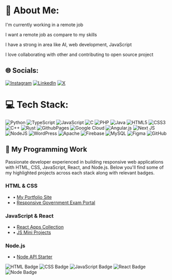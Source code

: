 # 💫 About Me:
I'm currently working in a remote job
>
I want a remote job as compare to my skills 
>
I have a strong in area like AI, web development, JavaScript 
>
I love collaborating with other and contributing to open source project 
## 🌐 Socials:
[![Instagram](https://img.shields.io/badge/Instagram-%23E4405F.svg?logo=Instagram&logoColor=white)](https://instagram.com/Yashgupta4196) [![LinkedIn](https://img.shields.io/badge/LinkedIn-%230077B5.svg?logo=linkedin&logoColor=white)](https://www.linkedin.com/in/yash-gupta-30a066331/) [![X](https://img.shields.io/badge/X-%23000000.svg?logo=X&logoColor=white)](https://x.com/Tech_Yash08) 
# 💻 Tech Stack:
![Python](https://img.shields.io/badge/python-3670A0?style=for-the-badge&logo=python&logoColor=ffdd54) ![TypeScript](https://img.shields.io/badge/typescript-%23007ACC.svg?style=for-the-badge&logo=typescript&logoColor=white) ![JavaScript](https://img.shields.io/badge/javascript-%23323330.svg?style=for-the-badge&logo=javascript&logoColor=%23F7DF1E) ![C](https://img.shields.io/badge/c-%2300599C.svg?style=for-the-badge&logo=c&logoColor=white) ![PHP](https://img.shields.io/badge/php-%23777BB4.svg?style=for-the-badge&logo=php&logoColor=white) ![Java](https://img.shields.io/badge/java-%23ED8B00.svg?style=for-the-badge&logo=openjdk&logoColor=white) ![HTML5](https://img.shields.io/badge/html5-%23E34F26.svg?style=for-the-badge&logo=html5&logoColor=white) ![CSS3](https://img.shields.io/badge/css3-%231572B6.svg?style=for-the-badge&logo=css3&logoColor=white) ![C++](https://img.shields.io/badge/c++-%2300599C.svg?style=for-the-badge&logo=c%2B%2B&logoColor=white) ![Rust](https://img.shields.io/badge/rust-%23000000.svg?style=for-the-badge&logo=rust&logoColor=white) ![GithubPages](https://img.shields.io/badge/github%20pages-121013?style=for-the-badge&logo=github&logoColor=white) ![Google Cloud](https://img.shields.io/badge/GoogleCloud-%234285F4.svg?style=for-the-badge&logo=google-cloud&logoColor=white) ![Angular.js](https://img.shields.io/badge/angular.js-%23E23237.svg?style=for-the-badge&logo=angularjs&logoColor=white) ![Next JS](https://img.shields.io/badge/Next-black?style=for-the-badge&logo=next.js&logoColor=white) ![NodeJS](https://img.shields.io/badge/node.js-6DA55F?style=for-the-badge&logo=node.js&logoColor=white) ![WordPress](https://img.shields.io/badge/WordPress-%23117AC9.svg?style=for-the-badge&logo=WordPress&logoColor=white) ![Apache](https://img.shields.io/badge/apache-%23D42029.svg?style=for-the-badge&logo=apache&logoColor=white) ![Firebase](https://img.shields.io/badge/firebase-a08021?style=for-the-badge&logo=firebase&logoColor=ffcd34) ![MySQL](https://img.shields.io/badge/mysql-4479A1.svg?style=for-the-badge&logo=mysql&logoColor=white) ![Figma](https://img.shields.io/badge/figma-%23F24E1E.svg?style=for-the-badge&logo=figma&logoColor=white) ![GitHub](https://img.shields.io/badge/github-%23121011.svg?style=for-the-badge&logo=github&logoColor=white)
## 🚀 My Programming Work

Passionate developer experienced in building responsive web applications with HTML, CSS, JavaScript, React, and Node.js. Below you'll find some of my highlighted projects across each stack along with relevant badges.

### HTML & CSS
- • [My Portfolio Site](https://github.com/Yash-kumar-coder/yash-portfolio)
- • [Responsive Government Exam Portal](https://github.com/Yash-kumar-coder/Government-Exam-Portal)

### JavaScript & React
- • [React Apps Collection](#)
- • [JS Mini Projects](#)

### Node.js
- • [Node API Starter](#)

![HTML Badge](https://img.shields.io/badge/html5-%23E34F26.svg?style=for-the-badge&logo=html5&logoColor=white) ![CSS Badge](https://img.shields.io/badge/css3-%231572B6.svg?style=for-the-badge&logo=css3&logoColor=white) ![JavaScript Badge](https://img.shields.io/badge/javascript-%23323330.svg?style=for-the-badge&logo=javascript&logoColor=%23F7DF1E) ![React Badge](https://img.shields.io/badge/react-%2320232a.svg?style=for-the-badge&logo=react&logoColor=%2361DAFB) ![Node Badge](https://img.shields.io/badge/node.js-6DA55F?style=for-the-badge&logo=node.js&logoColor=white)
